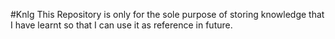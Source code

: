 #Knlg
This Repository is only for the sole purpose of storing knowledge that I have learnt so that I can use it as reference in future.
